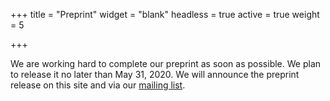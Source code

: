 +++
title = "Preprint"
widget = "blank"
headless = true
active = true
weight = 5

+++

We are working hard to complete our preprint as soon as possible. We plan to release it no later than May 31, 2020. We will announce the preprint release on this site and via our [mailing list](#mailing-list).
